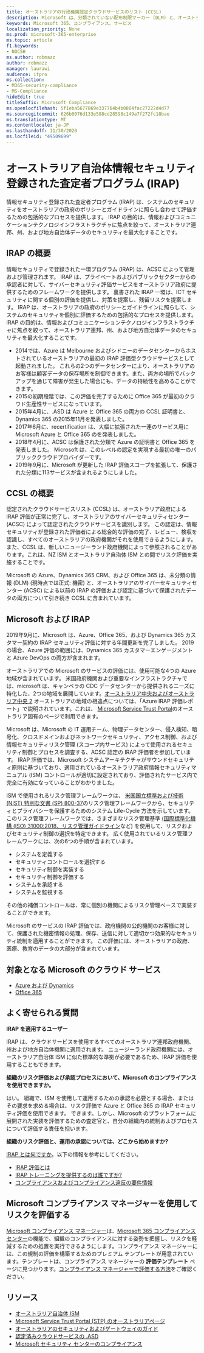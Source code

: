 ```yaml
---
title: オーストラリアの行政機関認定クラウドサービスのリスト (CCSL)
description: Microsoft は、分類されていない配布制限マーカー (DLM) と、オーストラリアのサイバーセキュリティセンター (ACSC) による IRAP 評価および認定に基づく保護されたデータの両方に対して、オーストラリア認定クラウドサービスのリストに含まれています。
keywords: Microsoft 365、コンプライアンス、サービス
localization_priority: None
ms.prod: microsoft-365-enterprise
ms.topic: article
f1.keywords:
- NOCSH
ms.author: robmazz
author: robmazz
manager: laurawi
audience: itpro
ms.collection:
- M365-security-compliance
- MS-Compliance
hideEdit: true
titleSuffix: Microsoft Compliance
ms.openlocfilehash: 5f1eba5677869e337764b4b0864fac27222d4d77
ms.sourcegitcommit: 626b0076d133e588cd28598c149a7f272fc18bae
ms.translationtype: MT
ms.contentlocale: ja-JP
ms.lasthandoff: 11/30/2020
ms.locfileid: "49509699"
---
```

# <a name="australian-government-information-security-registered-assessor-program-irap"></a>オーストラリア自治体情報セキュリティ登録された査定者プログラム (IRAP)

情報セキュリティ登録された査定者プログラム (IRAP) は、システムのセキュリティをオーストラリアの政府のポリシーとガイドラインに照らし合わせて評価するための包括的なプロセスを提供します。 IRAP の目的は、情報およびコミュニケーションテクノロジインフラストラクチャに焦点を絞って、オーストラリア連邦、州、および地方自治体データのセキュリティを最大化することです。

## <a name="irap-overview"></a>IRAP の概要

情報セキュリティで登録された一環プログラム (IRAP) は、ACSC によって管理および管理されます。 IRAP は、プライベートおよびパブリックセクターからの承認者に対して、サイバーセキュリティ評価サービスをオーストラリア政府に提供するためのフレームワークを提供します。 裏書された IRAP 一環は、ICT セキュリティに関する個別の評価を提供し、対策を提案し、残留リスクを提案します。 IRAP は、オーストラリアの政府のポリシーとガイドラインに照らして、システムのセキュリティを個別に評価するための包括的なプロセスを提供します。 IRAP の目的は、情報およびコミュニケーションテクノロジインフラストラクチャに焦点を絞って、オーストラリア連邦、州、および地方自治体データのセキュリティを最大化することです。

- 2014では、Azure は Melbourne およびシドニーのデータセンターからホストされているオーストラリアの最初の IRAP 評価型クラウドサービスとして起動されました。 これらの2つのデータセンターにより、オーストラリアのお客様は顧客データの保存場所を制御できます。また、両方の場所でバックアップを通じて障害が発生した場合にも、データの持続性を高めることができます。
- 2015の初期段階では、この評価を完了するために Office 365 が最初のクラウド生産性サービスになっています。
- 2015年4月に、.ASD は Azure と Office 365 の両方の CCSL 証明書と、Dynamics 365 の2015年11月を発表しました。
- 2017年6月に、recertification は、大幅に拡張された一連のサービス用に Microsoft Azure と Office 365 のを発表しました。
- 2018年4月に、ACSC は保護された分類で Azure の証明書と Office 365 を発表しました。 Microsoft は、このレベルの認定を実現する最初の唯一のパブリッククラウドプロバイダーです。
- 2019年9月に、Microsoft が更新した IRAP 評価スコープを拡張して、保護された分類に113サービスが含まれるようにしました。

## <a name="ccsl-overview"></a>CCSL の概要

認定されたクラウドサービスリスト (CCSL) は、オーストラリア政府による IRAP 評価が正常に完了し、オーストラリアのサイバーセキュリティセンター (ACSC) によって認定されたクラウドサービスを識別します。 この認定は、情報セキュリティが登録された評価者による総合的な評価の完了、レビュー、検収を認識し、すべてのオーストラリアの政府機関がそれを使用できるようにします。 また、CCSL は、新しいニュージーランド政府機関によって参照されることがあります。これは、NZ ISM とオーストラリア自治体 ISM との間でリスク評価を実施することです。

Microsoft の Azure、Dynamics 365 CRM、および Office 365 は、未分類の情報 (DLM) (現時点では正式: 機密) と、オーストラリアのサイバーセキュリティセンター (ACSC) による以前の IRAP の評価および認定に基づいて保護されたデータの両方について引き続き CCSL に含まれています。

## <a name="microsoft-and-irap"></a>Microsoft および IRAP

2019年9月に、Microsoft は、Azure、Office 365、および Dynamics 365 カスタマー契約の IRAP セキュリティ評価に対する年間更新を完了しました。 2019の場合、Azure 評価の範囲には、Dynamics 365 カスタマーエンゲージメントと Azure DevOps の両方が含まれます。

オーストラリアでの Microsoft のサービスの評価には、使用可能な4つの Azure 地域が含まれています。 米国政府機関および重要なインフラストラクチャでは、microsoft は、キャンベラの CDC データセンターから提供されるニーズに特化した、2つの地域を展開しています。[オーストラリア中央およびオーストラリア中央 2](https://azure.microsoft.com/global-infrastructure/australia/) オーストラリアの地域の相違点については、「Azure IRAP 評価レポート」で説明されています。これは、 [Microsoft Service Trust Portal](https://aka.ms/au-irap)のオーストラリア固有のページで利用できます。

Microsoft は、Microsoft の IT 運用チーム、物理データセンター、侵入検知、暗号化、クロスドメインおよびネットワークセキュリティ、アクセス制御、および情報セキュリティリスク管理 (スコープ内サービス) によって使用されるセキュリティ制御とプロセスを調査する、ACSC 認定の IRAP 評価者を参加しています。 IRAP 評価では、Microsoft システムアーキテクチャがサウンドセキュリティ原則に基づいており、適用されているオーストラリア政府情報セキュリティマニュアル (ISM) コントロールが適切に設定されており、評価されたサービス内で完全に有効になっていることがわかりました。

ISM で使用されるリスク管理フレームワークは、 [米国国立標準および技術 (NIST) 特別な文書 (SP) 800-37](https://csrc.nist.gov/publications/detail/sp/800-37/rev-2/final)のリスク管理フレームワークから、セキュリティとプライバシーを保護するためのシステム Life-Cycle 方法を示しています。 このリスク管理フレームワークでは、さまざまなリスク管理基準 [(国際標準化機構 (ISO) 31000:2018、リスク管理ガイドライン](https://www.iso.org/standard/65694.html)など) を使用して、リスクおよびセキュリティ制御の選択を特定できます。 広く使用されているリスク管理フレームワークには、次の6つの手順が含まれています。

- システムを定義する
- セキュリティコントロールを選択する
- セキュリティ制御を実装する
- セキュリティ制御を評価する
- システムを承認する
- システムを監視する

その他の補償コントロールは、常に個別の機関によるリスク管理ベースで実装することができます。

Microsoft のサービスの IRAP 評価では、政府機関の公的機関のお客様に対して、保護された機密情報の処理、保存、送信に対して適切かつ効果的なセキュリティ統制を適用することができます。 この評価には、オーストラリアの政府、医療、教育のデータの大部分が含まれています。

## <a name="microsoft-in-scope-cloud-services"></a>対象となる Microsoft のクラウド サービス

- [Azure および Dynamics](https://aka.ms/AzureCompliance)
- [Office 365](https://aka.ms/Office365ComplianceOfferings)

## <a name="frequently-asked-questions"></a>よく寄せられる質問

**IRAP を適用するユーザー**

IRAP は、クラウドサービスを使用するすべてのオーストラリア連邦政府機関、州および地方自治体機関に適用されます。 ニュージーランド政府機関には、オーストラリア自治体 ISM に似た標準的な準拠が必要であるため、IRAP 評価を使用することもできます。

**組織のリスク評価および承認プロセスにおいて、Microsoft のコンプライアンスを使用できますか。**

はい。 組織で、ISM を使用して運用するための承認を必要とする場合、またはその要求を求める場合は、リスク評価で Azure と Office 365 の IRAP セキュリティ評価を使用できます。 できます。しかし、Microsoft のプラットフォームに展開された実装を評価するための査定官と、自分の組織内の統制およびプロセスについて評価する責任を担います。

**組織のリスク評価と、運用の承認については、どこから始めますか?**

[IRAP とは何ですか](https://www.cyber.gov.au/irap/what-irap)。以下の情報を参考にしてください。

- [IRAP 評価とは](https://acsc.gov.au/infosec/irap/irap_assessments.htm)
- [IRAP トレーニングを提供するのは誰ですか?](https://acsc.gov.au/infosec/irap/training.htm)
- [コンプライアンスおよびコンプライアンス違反の要件情報](https://acsc.gov.au/infosec/irap/compliance.htm)

## <a name="use-microsoft-compliance-manager-to-assess-your-risk"></a>Microsoft コンプライアンス マネージャーを使用してリスクを評価する

[Microsoft コンプライアンス マネージャー](https://docs.microsoft.com/microsoft-365/compliance/compliance-manager)は、[Microsoft 365 コンプライアンス センター](https://docs.microsoft.com/microsoft-365/compliance/microsoft-365-compliance-center)の機能で、組織のコンプライアンスに対する姿勢を把握し、リスクを軽減するための処置を実行できるようにします。コンプライアンス マネージャーには、この規制の評価を構築するためのプレミアム テンプレートが用意されています。テンプレートは、コンプライアンス マネージャーの **評価テンプレート** ページに見つかります。[コンプライアンス マネージャーで評価する方法](https://docs.microsoft.com/microsoft-365/compliance/compliance-manager-assessments)をご確認ください。

## <a name="resources"></a>リソース

- [オーストラリア自治体 ISM](https://acsc.gov.au/infosec/ism/index.htm)
- [Microsoft Service Trust Portal (STP) のオーストラリアページ](https://aka.ms/au-irap)
- [オーストラリアのセキュリティおよびゲートウェイのガイド](https://docs.microsoft.com/azure/azure-australia)
- [認定済みクラウドサービスの .ASD](https://acsc.gov.au/infosec/irap/certified_clouds.htm)
- [Microsoft セキュリティ センターのコンプライアンス](https://www.microsoft.com/trust-center/compliance/compliance-overview)
